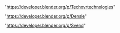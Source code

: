 "https://developer.blender.org/p/Techovrtechnologies"

"https://developer.blender.org/p/Densle"

 
"https://developer.blender.org/p/Svend"


 
